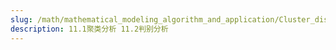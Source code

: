 ```yaml
---
slug: /math/mathematical_modeling_algorithm_and_application/Cluster_discriminant_analysis
description: 11.1聚类分析 11.2判别分析
---
```

